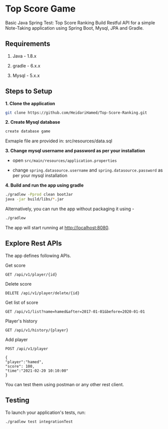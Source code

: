 # Top Score Game

Basic Java Spring Test: Top Score Ranking
Build Restful API for a simple Note-Taking application using Spring Boot, Mysql, JPA and Gradle.

## Requirements

1. Java - 1.8.x

2. gradle - 6.x.x

3. Mysql - 5.x.x

## Steps to Setup

**1. Clone the application**

```bash
git clone https://github.com/HeidariHamed/Top-Score-Ranking.git
```

**2. Create Mysql database**
```bash
create database game
```
Exmaple file are provided in: src/resources/data.sql


**3. Change mysql username and password as per your installation**

+ open `src/main/resources/application.properties`

+ change `spring.datasource.username` and `spring.datasource.password` as per your mysql installation

**4. Build and run the app using gradle**

```bash
./gradlew -Pprod clean bootJar
java -jar build/libs/*.jar
```

Alternatively, you can run the app without packaging it using -

```bash
./gradlew
```

The app will start running at <http://localhost:8080>.

## Explore Rest APIs

The app defines following APIs.

Get score

    GET /api/v1/player/{id}
    
Delete score

    DELETE /api/v1/player/delete/{id}
    
Get list of score

    GET /api/v1/list?name=hamed&after=2017-01-01&before=2020-01-01
    
Player's history
    
    GET /api/v1/history/{player}
    
Add player

    POST /api/v1/player
    
    {
    "player":"hamed",
    "score": 100,
    "time":"2021-02-20 10:10:00"
    }
    

You can test them using postman or any other rest client.


## Testing

To launch your application's tests, run:

    ./gradlew test integrationTest 
    
    
